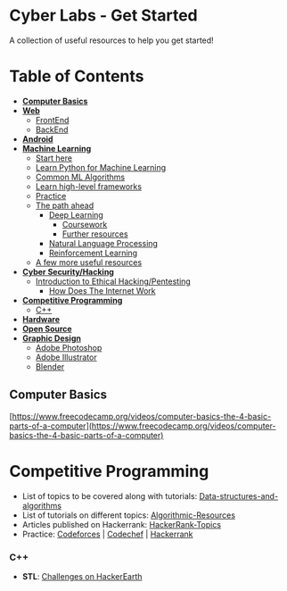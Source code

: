 # Cyber Labs - Get Started
A collection of useful resources to help you get started!

# Table of Contents
- **[Computer Basics](#computer-basics)**
- **[Web](Web-Development.md)**
  * [FrontEnd](Web-Development.md#frontend)
  * [BackEnd](Web-Development.md#backend)
- **[Android](Android.md#android)**
- **[Machine Learning](Machine-Learning.md)**
  * [Start here](Machine-Learning.md#start-here)
  * [Learn Python for Machine Learning](Machine-Learning.md#learn-python-for-machine-learning)
  * [Common ML Algorithms](Machine-Learning.md#common-ml-algorithms)
  * [Learn high-level frameworks](Machine-Learning.md#learn-high-level-frameworks)
  * [Practice](Machine-Learning.md#practice)
  * [The path ahead](Machine-Learning.md#the-path-ahead)
    + [Deep Learning](Machine-Learning.md#deep-learning)
      - [Coursework](Machine-Learning.md#coursework)
      - [Further resources](Machine-Learning.md#further-resources)
    + [Natural Language Processing](Machine-Learning.md#natural-language-processing)
    + [Reinforcement Learning](Machine-Learning.md#reinforcement-learning)
  * [A few more useful resources](Machine-Learning.md#a-few-more-useful-resources)
- **[Cyber Security/Hacking](SECURITY.md)**
  * [Introduction to Ethical Hacking/Pentesting](SECURITY.md#introduction-to-ethical-hackingpentesting)
    + [How Does The Internet Work](SECURITY.md#how-does-the-internet-work)
- **[Competitive Programming](#competitive-programming)**
  * [C++](#c)
- **[Hardware](Hardware.md)**
- **[Open Source](https://egghead.io/courses/how-to-contribute-to-an-open-source-project-on-github)**
- **[Graphic Design](Graphic-Design.md#graphic-design)**
  * [Adobe Photoshop](Graphic-Design.md#adobe-photoshop)
  * [Adobe Illustrator](Graphic-Design.md#adobe-illustrator)
  * [Blender](Graphic-Design.md#blender)

## Computer Basics

[https://www.freecodecamp.org/videos/computer-basics-the-4-basic-parts-of-a-computer](https://www.freecodecamp.org/videos/computer-basics-the-4-basic-parts-of-a-computer)

# Competitive Programming

- List of topics to be covered along with tutorials: [Data-structures-and-algorithms](https://discuss.codechef.com/questions/48877/data-structures-and-algorithms)
- List of tutorials on different topics: [Algorithmic-Resources](https://github.com/hkirat/Algorithmic-Resources)
- Articles published on Hackerrank: [HackerRank-Topics](https://github.com/manoharreddyporeddy/HackerRank-Topics)
- Practice: [Codeforces](http://codeforces.com/) | [Codechef](http://www.codechef.com/) | [Hackerrank](https://www.hackerrank.com/)

### C++
- **STL**: [Challenges on HackerEarth](https://www.hackerearth.com/practice/notes/standard-template-library/)
